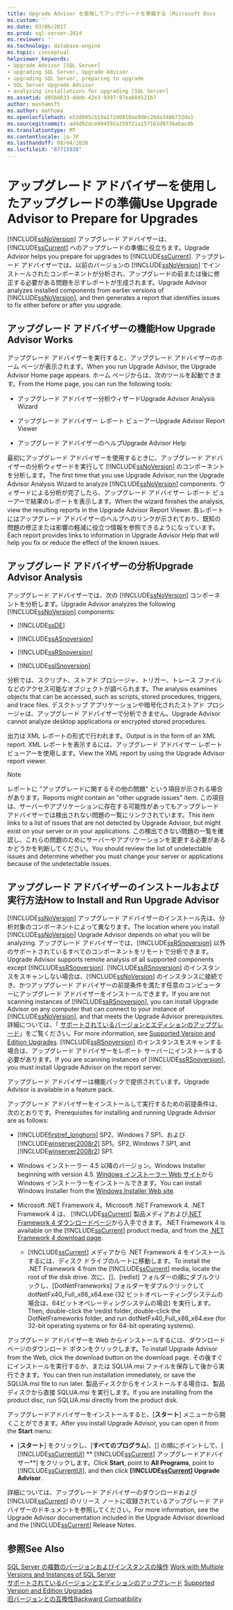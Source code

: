 ```yaml
---
title: Upgrade Advisor を使用してアップグレードを準備する |Microsoft Docs
ms.custom: ''
ms.date: 03/06/2017
ms.prod: sql-server-2014
ms.reviewer: ''
ms.technology: database-engine
ms.topic: conceptual
helpviewer_keywords:
- Upgrade Advisor [SQL Server]
- upgrading SQL Server, Upgrade Advisor
- upgrading SQL Server, preparing to upgrade
- SQL Server Upgrade Advisor
- analyzing installations for upgrading [SQL Server]
ms.assetid: d85b0833-ddeb-42e3-9397-97ea60d521b7
author: mashamsft
ms.author: mathoma
ms.openlocfilehash: e53d895cb19a172d0810ae9d6c2bda3406732da1
ms.sourcegitcommit: ad4d92dce894592a259721a1571b1d8736abacdb
ms.translationtype: MT
ms.contentlocale: ja-JP
ms.lasthandoff: 08/04/2020
ms.locfileid: "87715938"
---
```

# <a name="use-upgrade-advisor-to-prepare-for-upgrades"></a><span data-ttu-id="b4ccf-102">アップグレード アドバイザーを使用したアップグレードの準備</span><span class="sxs-lookup"><span data-stu-id="b4ccf-102">Use Upgrade Advisor to Prepare for Upgrades</span></span>
  [!INCLUDE[ssNoVersion](../../includes/ssnoversion-md.md)] <span data-ttu-id="b4ccf-103">アップグレード アドバイザーは、[!INCLUDE[ssCurrent](../../includes/sscurrent-md.md)] へのアップグレードの準備に役立ちます。</span><span class="sxs-lookup"><span data-stu-id="b4ccf-103">Upgrade Advisor helps you prepare for upgrades to [!INCLUDE[ssCurrent](../../includes/sscurrent-md.md)].</span></span> <span data-ttu-id="b4ccf-104">アップグレード アドバイザーでは、以前のバージョンの [!INCLUDE[ssNoVersion](../../includes/ssnoversion-md.md)] でインストールされたコンポーネントが分析され、アップグレードの前または後に修正する必要がある問題を示すレポートが生成されます。</span><span class="sxs-lookup"><span data-stu-id="b4ccf-104">Upgrade Advisor analyzes installed components from earlier versions of [!INCLUDE[ssNoVersion](../../includes/ssnoversion-md.md)], and then generates a report that identifies issues to fix either before or after you upgrade.</span></span>  
  
## <a name="how-upgrade-advisor-works"></a><span data-ttu-id="b4ccf-105">アップグレード アドバイザーの機能</span><span class="sxs-lookup"><span data-stu-id="b4ccf-105">How Upgrade Advisor Works</span></span>  
 <span data-ttu-id="b4ccf-106">アップグレード アドバイザーを実行すると、アップグレード アドバイザーのホーム ページが表示されます。</span><span class="sxs-lookup"><span data-stu-id="b4ccf-106">When you run Upgrade Advisor, the Upgrade Advisor Home page appears.</span></span> <span data-ttu-id="b4ccf-107">ホーム ページからは、次のツールを起動できます。</span><span class="sxs-lookup"><span data-stu-id="b4ccf-107">From the Home page, you can run the following tools:</span></span>  
  
-   <span data-ttu-id="b4ccf-108">アップグレード アドバイザー分析ウィザード</span><span class="sxs-lookup"><span data-stu-id="b4ccf-108">Upgrade Advisor Analysis Wizard</span></span>  
  
-   <span data-ttu-id="b4ccf-109">アップグレード アドバイザー レポート ビューアー</span><span class="sxs-lookup"><span data-stu-id="b4ccf-109">Upgrade Advisor Report Viewer</span></span>  
  
-   <span data-ttu-id="b4ccf-110">アップグレード アドバイザーのヘルプ</span><span class="sxs-lookup"><span data-stu-id="b4ccf-110">Upgrade Advisor Help</span></span>  
  
 <span data-ttu-id="b4ccf-111">最初にアップグレード アドバイザーを使用するときに、アップグレード アドバイザーの分析ウィザードを実行して [!INCLUDE[ssNoVersion](../../includes/ssnoversion-md.md)] のコンポーネントを分析します。</span><span class="sxs-lookup"><span data-stu-id="b4ccf-111">The first time that you use Upgrade Advisor, run the Upgrade Advisor Analysis Wizard to analyze [!INCLUDE[ssNoVersion](../../includes/ssnoversion-md.md)] components.</span></span> <span data-ttu-id="b4ccf-112">ウィザードによる分析が完了したら、アップグレード アドバイザー レポート ビューアーで結果のレポートを表示します。</span><span class="sxs-lookup"><span data-stu-id="b4ccf-112">When the wizard finishes the analysis, view the resulting reports in the Upgrade Advisor Report Viewer.</span></span> <span data-ttu-id="b4ccf-113">各レポートにはアップグレード アドバイザーのヘルプへのリンクが示されており、既知の問題の修正または影響の軽減に役立つ情報を参照できるようになっています。</span><span class="sxs-lookup"><span data-stu-id="b4ccf-113">Each report provides links to information in Upgrade Advisor Help that will help you fix or reduce the effect of the known issues.</span></span>  
  
## <a name="upgrade-advisor-analysis"></a><span data-ttu-id="b4ccf-114">アップグレード アドバイザーの分析</span><span class="sxs-lookup"><span data-stu-id="b4ccf-114">Upgrade Advisor Analysis</span></span>  
 <span data-ttu-id="b4ccf-115">アップグレード アドバイザーでは、次の [!INCLUDE[ssNoVersion](../../includes/ssnoversion-md.md)] コンポーネントを分析します。</span><span class="sxs-lookup"><span data-stu-id="b4ccf-115">Upgrade Advisor analyzes the following [!INCLUDE[ssNoVersion](../../includes/ssnoversion-md.md)] components:</span></span>  
  
-   [!INCLUDE[ssDE](../../includes/ssde-md.md)]  
  
-   [!INCLUDE[ssASnoversion](../../includes/ssasnoversion-md.md)]  
  
-   [!INCLUDE[ssRSnoversion](../../includes/ssrsnoversion-md.md)]  
  
-   [!INCLUDE[ssISnoversion](../../includes/ssisnoversion-md.md)]  
  
 <span data-ttu-id="b4ccf-116">分析では、スクリプト、ストアド プロシージャ、トリガー、トレース ファイルなどのアクセス可能なオブジェクトが調べられます。</span><span class="sxs-lookup"><span data-stu-id="b4ccf-116">The analysis examines objects that can be accessed, such as scripts, stored procedures, triggers, and trace files.</span></span> <span data-ttu-id="b4ccf-117">デスクトップ アプリケーションや暗号化されたストアド プロシージャは、アップグレード アドバイザーで分析できません。</span><span class="sxs-lookup"><span data-stu-id="b4ccf-117">Upgrade Advisor cannot analyze desktop applications or encrypted stored procedures.</span></span>  
  
 <span data-ttu-id="b4ccf-118">出力は XML レポートの形式で行われます。</span><span class="sxs-lookup"><span data-stu-id="b4ccf-118">Output is in the form of an XML report.</span></span> <span data-ttu-id="b4ccf-119">XML レポートを表示するには、アップグレード アドバイザー レポート ビューアーを使用します。</span><span class="sxs-lookup"><span data-stu-id="b4ccf-119">View the XML report by using the Upgrade Advisor report viewer.</span></span>  
  
> [!NOTE]  
>  <span data-ttu-id="b4ccf-120">レポートに "アップグレードに関するその他の問題" という項目が示される場合があります。</span><span class="sxs-lookup"><span data-stu-id="b4ccf-120">Reports might contain an "other upgrade issues" item.</span></span> <span data-ttu-id="b4ccf-121">この項目は、サーバーやアプリケーションに存在する可能性があってもアップグレード アドバイザーでは検出されない問題の一覧にリンクされています。</span><span class="sxs-lookup"><span data-stu-id="b4ccf-121">This item links to a list of issues that are not detected by Upgrade Advisor, but might exist on your server or in your applications.</span></span> <span data-ttu-id="b4ccf-122">この検出できない問題の一覧を確認し、これらの問題のためにサーバーやアプリケーションを変更する必要があるかどうかを判断してください。</span><span class="sxs-lookup"><span data-stu-id="b4ccf-122">You should review the list of undetectable issues and determine whether you must change your server or applications because of the undetectable issues.</span></span>  
  
## <a name="how-to-install-and-run-upgrade-advisor"></a><span data-ttu-id="b4ccf-123">アップグレード アドバイザーのインストールおよび実行方法</span><span class="sxs-lookup"><span data-stu-id="b4ccf-123">How to Install and Run Upgrade Advisor</span></span>  
 <span data-ttu-id="b4ccf-124">[!INCLUDE[ssNoVersion](../../includes/ssnoversion-md.md)] アップグレード アドバイザーのインストール先は、分析対象のコンポーネントによって異なります。</span><span class="sxs-lookup"><span data-stu-id="b4ccf-124">The location where you install [!INCLUDE[ssNoVersion](../../includes/ssnoversion-md.md)] Upgrade Advisor depends on what you will be analyzing.</span></span> <span data-ttu-id="b4ccf-125">アップグレード アドバイザーでは、[!INCLUDE[ssRSnoversion](../../includes/ssrsnoversion-md.md)] 以外のサポートされているすべてのコンポーネントをリモートで分析できます。</span><span class="sxs-lookup"><span data-stu-id="b4ccf-125">Upgrade Advisor supports remote analysis of all supported components except [!INCLUDE[ssRSnoversion](../../includes/ssrsnoversion-md.md)].</span></span> <span data-ttu-id="b4ccf-126">[!INCLUDE[ssRSnoversion](../../includes/ssrsnoversion-md.md)] のインスタンスをスキャンしない場合は、[!INCLUDE[ssNoVersion](../../includes/ssnoversion-md.md)] のインスタンスに接続でき、かつアップグレード アドバイザーの前提条件を満たす任意のコンピューターにアップグレード アドバイザーをインストールできます。</span><span class="sxs-lookup"><span data-stu-id="b4ccf-126">If you are not scanning instances of [!INCLUDE[ssRSnoversion](../../includes/ssrsnoversion-md.md)], you can install Upgrade Advisor on any computer that can connect to your instance of [!INCLUDE[ssNoVersion](../../includes/ssnoversion-md.md)], and that meets the Upgrade Advisor prerequisites.</span></span> <span data-ttu-id="b4ccf-127">詳細については、「 [サポートされているバージョンとエディションのアップグレード](../../database-engine/install-windows/supported-version-and-edition-upgrades.md)」をご覧ください。</span><span class="sxs-lookup"><span data-stu-id="b4ccf-127">For more information, see [Supported Version and Edition Upgrades](../../database-engine/install-windows/supported-version-and-edition-upgrades.md).</span></span> <span data-ttu-id="b4ccf-128">[!INCLUDE[ssRSnoversion](../../includes/ssrsnoversion-md.md)] のインスタンスをスキャンする場合は、アップグレード アドバイザーをレポート サーバーにインストールする必要があります。</span><span class="sxs-lookup"><span data-stu-id="b4ccf-128">If you are scanning instances of [!INCLUDE[ssRSnoversion](../../includes/ssrsnoversion-md.md)], you must install Upgrade Advisor on the report server.</span></span>  
  
 <span data-ttu-id="b4ccf-129">アップグレード アドバイザーは機能パックで提供されています。</span><span class="sxs-lookup"><span data-stu-id="b4ccf-129">Upgrade Advisor is available in a feature pack.</span></span>  
  
 <span data-ttu-id="b4ccf-130">アップグレード アドバイザーをインストールして実行するための前提条件は、次のとおりです。</span><span class="sxs-lookup"><span data-stu-id="b4ccf-130">Prerequisites for installing and running Upgrade Advisor are as follows:</span></span>  
  
-   [!INCLUDE[firstref_longhorn](../../includes/firstref-longhorn-md.md)] <span data-ttu-id="b4ccf-131">SP2、Windows 7 SP1、および [!INCLUDE[winserver2008r2](../../includes/winserver2008r2-md.md)] SP1。</span><span class="sxs-lookup"><span data-stu-id="b4ccf-131">SP2, Windows 7 SP1, and [!INCLUDE[winserver2008r2](../../includes/winserver2008r2-md.md)] SP1.</span></span>  
  
-   <span data-ttu-id="b4ccf-132">Windows インストーラー 4.5 以降のバージョン。</span><span class="sxs-lookup"><span data-stu-id="b4ccf-132">Windows Installer beginning with version 4.5.</span></span> <span data-ttu-id="b4ccf-133">[Windows インストーラー Web サイト](https://www.microsoft.com/download/details.aspx?id=8483)から Windows インストーラーをインストールできます。</span><span class="sxs-lookup"><span data-stu-id="b4ccf-133">You can install Windows Installer from the [Windows Installer Web site](https://www.microsoft.com/download/details.aspx?id=8483).</span></span>  
  
-   <span data-ttu-id="b4ccf-134">Microsoft .NET Framework 4。</span><span class="sxs-lookup"><span data-stu-id="b4ccf-134">Microsoft .NET Framework 4.</span></span> <span data-ttu-id="b4ccf-135">.NET Framework 4 は、 [!INCLUDE[ssCurrent](../../includes/sscurrent-md.md)] 製品メディアおよび[.NET Framework 4 ダウンロードページ](https://go.microsoft.com/fwlink/?LinkId=209895)から入手できます。</span><span class="sxs-lookup"><span data-stu-id="b4ccf-135">.NET Framework 4 is available on the [!INCLUDE[ssCurrent](../../includes/sscurrent-md.md)] product media, and from the [.NET Framework 4 download page](https://go.microsoft.com/fwlink/?LinkId=209895).</span></span>  
  
    -   <span data-ttu-id="b4ccf-136">[!INCLUDE[ssCurrent](../../includes/sscurrent-md.md)] メディアから .NET Framework 4 をインストールするには、ディスク ドライブのルートに移動します。</span><span class="sxs-lookup"><span data-stu-id="b4ccf-136">To install the .NET Framework 4 from the [!INCLUDE[ssCurrent](../../includes/sscurrent-md.md)] media, locate the root of the disk drive.</span></span> <span data-ttu-id="b4ccf-137">次に、[]、[redist] フォルダーの順にダブルクリックし、[DotNetFrameworks] フォルダーをダブルクリックして dotNetFx40_Full_x86_x64.exe (32 ビットオペレーティングシステムの場合は、64ビットオペレーティングシステムの場合) を実行します。</span><span class="sxs-lookup"><span data-stu-id="b4ccf-137">Then, double-click the \redist folder, double-click the DotNetFrameworks folder, and run dotNetFx40_Full_x86_x64.exe (for 32-bit operating systems or for 64-bit operating systems).</span></span>  
  
 <span data-ttu-id="b4ccf-138">アップグレード アドバイザーを Web からインストールするには、ダウンロード ページのダウンロード ボタンをクリックします。</span><span class="sxs-lookup"><span data-stu-id="b4ccf-138">To install Upgrade Advisor from the Web, click the download button on the download page.</span></span> <span data-ttu-id="b4ccf-139">その後すぐにインストールを実行するか、または SQLUA.msi ファイルを保存して後から実行できます。</span><span class="sxs-lookup"><span data-stu-id="b4ccf-139">You can then run installation immediately, or save the SQLUA.msi file to run later.</span></span> <span data-ttu-id="b4ccf-140">製品ディスクからをインストールする場合は、製品ディスクから直接 SQLUA.msi を実行します。</span><span class="sxs-lookup"><span data-stu-id="b4ccf-140">If you are installing from the product disc, run SQLUA.msi directly from the product disk.</span></span>  
  
 <span data-ttu-id="b4ccf-141">アップグレードアドバイザーをインストールすると、[**スタート**] メニューから開くことができます。</span><span class="sxs-lookup"><span data-stu-id="b4ccf-141">After you install Upgrade Advisor, you can open it from the **Start** menu:</span></span>  
  
-   <span data-ttu-id="b4ccf-142">[**スタート**] をクリックし、[**すべてのプログラム**]、[] の順にポイントして、[ [!INCLUDE[ssCurrentUI](../../includes/sscurrentui-md.md)] \*\* [!INCLUDE[ssCurrent](../../includes/sscurrent-md.md)] アップグレードアドバイザー\*\*] をクリックします。</span><span class="sxs-lookup"><span data-stu-id="b4ccf-142">Click **Start**, point to **All Programs**, point to [!INCLUDE[ssCurrentUI](../../includes/sscurrentui-md.md)], and then click **[!INCLUDE[ssCurrent](../../includes/sscurrent-md.md)] Upgrade Advisor**.</span></span>  
  
 <span data-ttu-id="b4ccf-143">詳細については、アップグレード アドバイザーのダウンロードおよび [!INCLUDE[ssCurrent](../../includes/sscurrent-md.md)] のリリース ノートに収録されているアップグレード アドバイザーのドキュメントを参照してください。</span><span class="sxs-lookup"><span data-stu-id="b4ccf-143">For more information, see the Upgrade Advisor documentation included in the Upgrade Advisor download and the [!INCLUDE[ssCurrent](../../includes/sscurrent-md.md)] Release Notes.</span></span>  
  
## <a name="see-also"></a><span data-ttu-id="b4ccf-144">参照</span><span class="sxs-lookup"><span data-stu-id="b4ccf-144">See Also</span></span>  
 <span data-ttu-id="b4ccf-145">[SQL Server の複数のバージョンおよびインスタンスの操作](../../../2014/sql-server/install/work-with-multiple-versions-and-instances-of-sql-server.md) </span><span class="sxs-lookup"><span data-stu-id="b4ccf-145">[Work with Multiple Versions and Instances of SQL Server](../../../2014/sql-server/install/work-with-multiple-versions-and-instances-of-sql-server.md) </span></span>  
 <span data-ttu-id="b4ccf-146">[サポートされているバージョンとエディションのアップグレード](../../database-engine/install-windows/supported-version-and-edition-upgrades.md) </span><span class="sxs-lookup"><span data-stu-id="b4ccf-146">[Supported Version and Edition Upgrades](../../database-engine/install-windows/supported-version-and-edition-upgrades.md) </span></span>  
 [<span data-ttu-id="b4ccf-147">旧バージョンとの互換性</span><span class="sxs-lookup"><span data-stu-id="b4ccf-147">Backward Compatibility</span></span>](../../../2014/getting-started/backward-compatibility.md)  
  
  
